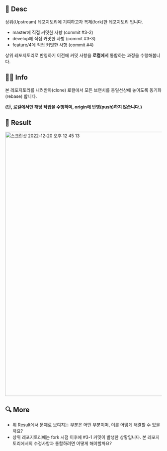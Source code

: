 ## 📄 Desc
상위(Upstream) 레포지토리에 기여하고자 복제(fork)한 레포지토리 입니다.
 - master에 직접 커밋한 사항 (commit #3-2)
 - develop에 직접 커밋한 사항 (commit #3-3)
 - feature/4에 직접 커밋한 사항 (commit #4)

상위 레포지토리로 반영하기 이전에 커밋 사항을 **로컬에서** 통합하는 과정을 수행해봅니다.

## ☝🏻 Info
본 레포지토리를 내려받아(clone) 로컬에서 모든 브랜치를 동일선상에 놓이도록 동기화(rebase) 합니다.

**(단, 로컬에서만 해당 작업을 수행하며, origin에 반영(push)하지 않습니다.)**



## 🎯 Result
<img width="851" alt="스크린샷 2022-12-20 오후 12 45 13" src="https://user-images.githubusercontent.com/17680551/208579059-358a6001-c1c8-4442-b029-bbee8e6b012f.png">


## 🔍 More
- 위 Result에서 문제로 보여지는 부분은 어떤 부분이며, 이를 어떻게 해결할 수 있을까요?
- 상위 레포지토리에는 fork 시점 이후에 #3-1 커밋이 발생한 상황입니다. 본 레포지토리에서의 수정사항과 통합하려면 어떻게 해야할까요?
